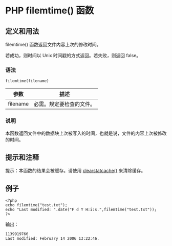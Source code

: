# PHP filemtime() 函数



## 定义和用法

filemtime() 函数返回文件内容上次的修改时间。

若成功，则时间以 Unix 时间戳的方式返回。若失败，则返回 false。

### 语法

```
filemtime(filename)
```

| 参数 | 描述 |
| --- | --- |
| filename | 必需。规定要检查的文件。 |

### 说明

本函数返回文件中的数据块上次被写入的时间，也就是说，文件的内容上次被修改的时间。

## 提示和注释

提示：本函数的结果会被缓存。请使用 [clearstatcache()](/php/func_filesystem_clearstatcache.asp "PHP clearstatcache() 函数") 来清除缓存。

## 例子

```
<?php
echo filemtime("test.txt");
echo "Last modified: ".date("F d Y H:i:s.",filemtime("test.txt"));
?>
```

输出：

```
1139919766
Last modified: February 14 2006 13:22:46.
```



